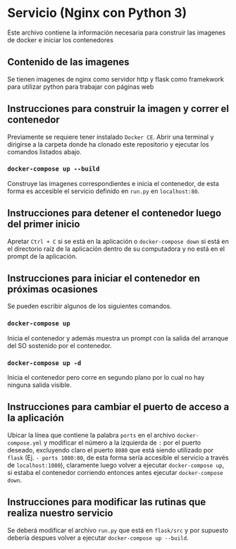 # Servicio (Nginx con Python 3)

Este archivo contiene la información necesaria para construir las imagenes de docker e iniciar los contenedores

## Contenido de las imagenes

Se tienen imagenes de nginx como servidor http y flask como framekwork para utilizar python para trabajar con páginas web

## Instrucciones para construir la imagen y correr el contenedor

Previamente se requiere tener instalado `Docker CE`.
Abrir una terminal y dirigirse a la carpeta donde ha clonado este repositorio y ejecutar los comandos listados abajo.

### `docker-compose up --build`

Construye las imagenes correspondientes e inicia el contenedor, de esta forma es accesible el servicio definido en `run.py` en `localhost:80`.

## Instrucciones para detener el contenedor luego del primer inicio

Apretar `Ctrl + C` si se está en la aplicación o `docker-compose down` si está en el directorio raíz de la aplicación dentro de su computadora y no está en el prompt de la aplicación.

## Instrucciones para iniciar el contenedor en próximas ocasiones

Se pueden escribir algunos de los siguientes comandos.

### `docker-compose up`

Inicia el contenedor y además muestra un prompt con la salida del arranque del SO sostenido por el contenedor.

### `docker-compose up -d`

Inicia el contenedor pero corre en segundo plano por lo cual no hay ninguna salida visible.

## Instrucciones para cambiar el puerto de acceso a la aplicación

Ubicar la línea que contiene la palabra `ports` en el archivo `docker-compose.yml` y modificar el número a la izquierda de `:` por el puerto deseado, excluyendo claro el puerto `8080` que está siendo utilizado por `flask`  (Ej. `- ports 1080:80`, de esta forma sería accesible el servicio a través de `localhost:1080`), claramente luego volver a ejecutar `docker-compose up`, si estaba el contenedor corriendo entonces antes ejecutar `docker-compose down`.

## Instrucciones para modificar las rutinas que realiza nuestro servicio

Se deberá modificar el archivo `run.py` que está en `flask/src` y por supuesto debería despues volver a ejecutar `docker-compose up --build`.

